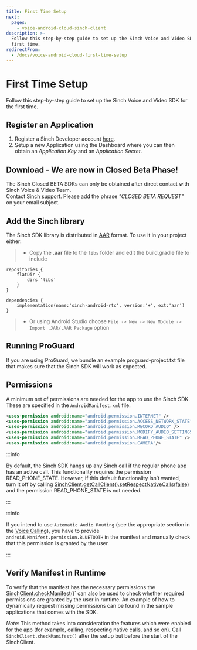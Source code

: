 ```yaml
---
title: First Time Setup
next:
  pages:
    - voice-android-cloud-sinch-client
description: >-
  Follow this step-by-step guide to set up the Sinch Voice and Video SDK for the
  first time.
redirectFrom:
  - /docs/voice-android-cloud-first-time-setup
---
```


# First Time Setup

Follow this step-by-step guide to set up the Sinch Voice and Video SDK for the first time.

## Register an Application

1. Register a Sinch Developer account [here](https://portal.sinch.com/#/signup).
2. Setup a new Application using the Dashboard where you can then obtain an _Application Key_ and an _Application Secret_.

## Download - We are now in Closed Beta Phase!

The Sinch Closed BETA SDKs can only be obtained after direct contact with Sinch Voice & Video Team.\
Contact [Sinch support](mailto:support@sinch.com). Please add the phrase _"CLOSED BETA REQUEST"_ on your email subject.

<!-- ## Download

The Sinch SDK can be downloaded [here](https://sinch.readme.io/page/downloads). It contains: the library _aar_, this user guide, reference documentation, and sample apps for calling. -->

## Add the Sinch library

The Sinch SDK library is distributed in [AAR](http://tools.android.com/tech-docs/new-build-system/aar-format) format. To use it in your project either:

> - Copy the **.aar** file to the `libs` folder and edit the build.gradle file to include

```text
repositories {
    flatDir {
        dirs 'libs'
    }
}

dependencies {
    implementation(name:'sinch-android-rtc', version:'+', ext:'aar')
}
```

> - Or using Android Studio choose `File -> New -> New Module -> Import .JAR/.AAR Package` option

## Running ProGuard

If you are using ProGuard, we bundle an example proguard-project.txt file that makes sure that the Sinch SDK will work as expected.

## Permissions

A minimum set of permissions are needed for the app to use the Sinch SDK. These are specified in the `AndroidManifest.xml` file.

```xml
<uses-permission android:name="android.permission.INTERNET" />
<uses-permission android:name="android.permission.ACCESS_NETWORK_STATE" />
<uses-permission android:name="android.permission.RECORD_AUDIO" />
<uses-permission android:name="android.permission.MODIFY_AUDIO_SETTINGS" />
<uses-permission android:name="android.permission.READ_PHONE_STATE" />
<uses-permission android:name="android.permission.CAMERA"/>
```

:::info

By default, the Sinch SDK hangs up any Sinch call if the regular phone app has an active call. This functionality requires the permission READ_PHONE_STATE. However, if this default functionality isn’t wanted, turn it off by calling [SinchClient.getCallClient().setRespectNativeCalls(false)](reference\com\sinch\android\rtc\calling\CallClient.html) and the permission READ_PHONE_STATE is not needed.

:::

:::info

If you intend to use `Automatic Audio Routing` (see the appropriate section in the [Voice Calling](android-cloud-calling.md)), you have to provide `android.Manifest.permission.BLUETOOTH` in the manifest and manually check that this permission is granted by the user.

:::

## Verify Manifest in Runtime

To verify that the manifest has the necessary permissions the [SinchClient.checkManifest()](reference\com\sinch\android\rtc\SinchClient.html)\` can also be used to check whether required permissions are granted by the user in runtime. An example of how to dynamically request missing permissions can be found in the sample applications that comes with the SDK.

_Note:_ This method takes into consideration the features which were enabled for the app (for example, calling, respecting native calls, and so on). Call `SinchClient.checkManifest()` after the setup but before the start of the SinchClient.
